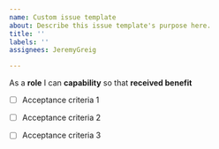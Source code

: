 ```yaml
---
name: Custom issue template
about: Describe this issue template's purpose here.
title: ''
labels: ''
assignees: JeremyGreig

---
```


As a **role** 
I can **capability** 
so that **received benefit**

- [ ]  Acceptance criteria 1

- [ ]  Acceptance criteria 2

- [ ]  Acceptance criteria 3
